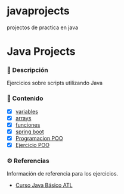 # javaprojects
projectos de practica en java

# Java Projects

### 📝 Descripción

Ejercicios sobre scripts utilizando Java

### 📒 Contenido

- [x] [variables](https://github.com/diegoaaron/javaprojects/tree/main/presupuesto)
- [x] [arrays](https://github.com/diegoaaron/javaprojects/tree/main/arreglos)
- [x] [funciones](https://github.com/diegoaaron/javaprojects/tree/main/funcionesyspring)
- [x] [spring boot](https://github.com/diegoaaron/javaprojects/tree/main/bootcamp)
- [x] [Programacion POO](https://github.com/diegoaaron/javaprojects/tree/main/poobasico)
- [x] [Ejercicio POO](https://github.com/diegoaaron/javaprojects/tree/main/trivia)

### ⚙️ Referencias

Información de referencia para los ejercicios.

- [Curso Java Básico ATL](https://atl.academy/bootcamp/java/)